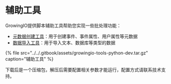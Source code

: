 # 辅助工具

GrowingIO提供脚本辅助工具帮助您实现一些批处理功能：‌

* [元数据创建工具](metadata.md)：用于创建事件、事件属性、用户属性等元数据
* [数据导入工具](dataimporter/)：用于导入文本、数据库等类型的数据

{% file src="../../.gitbook/assets/growingio-tools-python-dev.tar.gz" caption="辅助工具" %}

下载后是一个压缩包，解压后需要配置相关参数才能运行，配置方式请联系技术支持。

